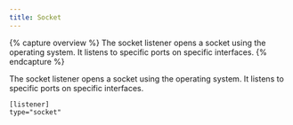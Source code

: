 ```yaml
---
title: Socket
---
```


{% capture overview %}
The socket listener opens a socket using the operating system. It listens to specific ports on specific interfaces.
{% endcapture %}

The socket listener opens a socket using the operating system. It listens to specific ports on specific interfaces.

```
[listener]
type="socket"
```
